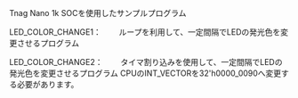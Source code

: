 Tnag Nano 1k SOCを使用したサンプルプログラム

LED_COLOR_CHANGE1：
　　ループを利用して、一定間隔でLEDの発光色を変更させるプログラム

LED_COLOR_CHANGE2：
　　タイマ割り込みを使用して、一定間隔でLEDの発光色を変更させるプログラム
   CPUのINT_VECTORを32'h0000_0090へ変更する必要があります。
